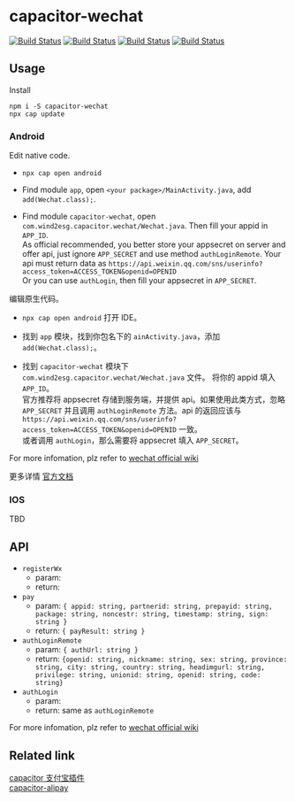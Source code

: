 # capacitor-wechat
[![Build Status](https://travis-ci.org/Wind2esg/capacitor-wechat.svg?branch=master)](https://travis-ci.org/Wind2esg/capacitor-wechat)
[![Build Status](https://img.shields.io/npm/l/capacitor-wechat)](https://www.npmjs.com/package/capacitor-wechat)
[![Build Status](https://img.shields.io/npm/v/capacitor-wechat)](https://www.npmjs.com/package/capacitor-wechat)
[![Build Status](https://img.shields.io/npm/dm/capacitor-wechat)](https://www.npmjs.com/package/capacitor-wechat)

## Usage
Install  

`npm i -S capacitor-wechat`    
`npx cap update`

### Android
Edit native code.  

+ `npx cap open android`  

+ Find module `app`, open `<your package>/MainActivity.java`, add `add(Wechat.class);`.

+ Find module `capacitor-wechat`, open `com.wind2esg.capacitor.wechat/Wechat.java`.
Then fill your appid in `APP_ID`.  
As official recommended, you better store your appsecret on server and offer api, just ignore `APP_SECRET` and use method `authLoginRemote`. Your api must return data as `https://api.weixin.qq.com/sns/userinfo?access_token=ACCESS_TOKEN&openid=OPENID`  
Or you can use `authLogin`, then fill your appsecret in `APP_SECRET`.

编辑原生代码。
+ `npx cap open android` 打开 IDE。  

+ 找到 `app` 模块，找到你包名下的 `ainActivity.java`，添加 `add(Wechat.class);`。  
+ 找到 `capacitor-wechat` 模块下 `com.wind2esg.capacitor.wechat/Wechat.java` 文件。
将你的 appid 填入 `APP_ID`。  
官方推荐将 appsecret 存储到服务端，并提供 api。如果使用此类方式，忽略 `APP_SECRET` 并且调用 `authLoginRemote` 方法。api 的返回应该与 `https://api.weixin.qq.com/sns/userinfo?access_token=ACCESS_TOKEN&openid=OPENID` 一致。  
或者调用 `authLogin`，那么需要将 appsecret 填入 `APP_SECRET`。  

For more infomation, plz refer to [wechat official wiki](https://developers.weixin.qq.com/doc/oplatform/Mobile_App/WeChat_Login/Development_Guide.html)  

更多详情 [官方文档](https://developers.weixin.qq.com/doc/oplatform/Mobile_App/WeChat_Login/Development_Guide.html)  

### IOS  
TBD  

## API
+ `registerWx`
  + param:
  + return: 
+ `pay`
  + param: `{ appid: string, partnerid: string, prepayid: string, package: string, noncestr: string, timestamp: string, sign: string }`
  + return: `{ payResult: string }`
+ `authLoginRemote`
  + param: `{ authUrl: string }`
  + return: `{openid: string, nickname: string, sex: string, province: string, city: string, country: string, headimgurl: string, privilege: string, unionid: string, openid: string, code: string}`
+ `authLogin`
  + param:
  + return: same as `authLoginRemote`
  
For more infomation, plz refer to [wechat official wiki](https://developers.weixin.qq.com/doc/oplatform/Mobile_App/WeChat_Login/Development_Guide.html)  

## Related link
[capacitor 支付宝插件](https://github.com/Wind2esg/capacitor-alipay)  
[capacitor-alipay](https://github.com/Wind2esg/capacitor-alipay)  

